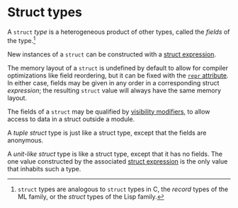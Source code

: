 # Struct types

A `struct` *type* is a heterogeneous product of other types, called the
*fields* of the type.[^structtype]

New instances of a `struct` can be constructed with a [struct expression].

The memory layout of a `struct` is undefined by default to allow for compiler
optimizations like field reordering, but it can be fixed with the
[`repr` attribute]. In either case, fields may be given in any order in a
corresponding struct *expression*; the resulting `struct` value will always
have the same memory layout.

The fields of a `struct` may be qualified by [visibility modifiers], to allow
access to data in a struct outside a module.

A _tuple struct_ type is just like a struct type, except that the fields are
anonymous.

A _unit-like struct_ type is like a struct type, except that it has no fields.
The one value constructed by the associated [struct expression] is the only
value that inhabits such a type.

[^structtype]: `struct` types are analogous to `struct` types in C, the
    *record* types of the ML family, or the *struct* types of the Lisp family.

[`repr` attribute]: type-layout.html#representations
[struct expression]: expressions/struct-expr.html
[visibility modifiers]: visibility-and-privacy.html
